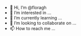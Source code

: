 - 👋 Hi, I’m @floragh
- 👀 I’m interested in ...
- 🌱 I’m currently learning ...
- 💞️ I’m looking to collaborate on ...
- 📫 How to reach me ...

<!---
floragh/floragh is a ✨ special ✨ repository because its `README.md` (this file) appears on your GitHub profile.
You can click the Preview link to take a look at your changes.
--->
